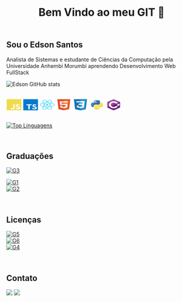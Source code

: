 <header>
  <h1> Bem Vindo ao meu GIT 👋 </h1>
</header>
<div>
  <h2>Sou o <strong>Edson Santos</strong></h2>
  <p>Analista de Sistemas e estudante de Ciências da Computação pela Universidade Anhembi Morumbi aprendendo Desenvolvimento Web FullStack</p>
</div>

![Edson GitHub stats](https://github-readme-stats.vercel.app/api?username=EdsonST&show_icons=true&theme=transparent)

<div style="display: inline_block"><br>
  <img align="center" alt="Rafa-Js" height="30" width="40" src="https://raw.githubusercontent.com/devicons/devicon/master/icons/javascript/javascript-plain.svg">
  <img align="center" alt="Rafa-Ts" height="30" width="40" src="https://raw.githubusercontent.com/devicons/devicon/master/icons/typescript/typescript-plain.svg">
  <img align="center" alt="Rafa-React" height="30" width="40" src="https://raw.githubusercontent.com/devicons/devicon/master/icons/react/react-original.svg">
  <img align="center" alt="Rafa-HTML" height="30" width="40" src="https://raw.githubusercontent.com/devicons/devicon/master/icons/html5/html5-original.svg">
  <img align="center" alt="Rafa-CSS" height="30" width="40" src="https://raw.githubusercontent.com/devicons/devicon/master/icons/css3/css3-original.svg">
  <img align="center" alt="Rafa-Python" height="30" width="40" src="https://raw.githubusercontent.com/devicons/devicon/master/icons/python/python-original.svg">
  <img align="center" alt="Rafa-Csharp" height="30" width="40" src="https://raw.githubusercontent.com/devicons/devicon/master/icons/csharp/csharp-original.svg">
</div><br>

[![Top Linguagens](https://github-readme-stats.vercel.app/api/top-langs/?username=EdsonST&layout=compact&langs_count=16&theme=transparent)](https://github.com/EdsonST/github-readme-stats)

<div style="display: inline_block"><br>
  <h2>Graduações</h2>
  
  [![G3](https://img.shields.io/badge/Bacharelado_em_Ciências_da_Computação-EM_ANDAMENTO_8º_SEMESTRE-blue.svg)]()
  
  [![G1](https://img.shields.io/badge/Pós_Graduação_Lato_Senso_em_Ciências_de_Dados-CONCLUÍDO-green.svg)](https://1drv.ms/b/s!Arrf45KccKFErmM_Sp4o0WlgXWpn?e=cDGd89)<br>
  [![G2](https://img.shields.io/badge/Superior_em_Tecnologia_em_Gestão_e_SupplyChain-CONCLUÍDO-green.svg)](https://1drv.ms/b/s!Arrf45KccKFEjk9kiVN1N8pitT3x?e=hQwWgT)
</div>

<div style="display: inline_block"><br>
  <h2>Licenças</h2>
  
  [![G5](https://img.shields.io/badge/Licence-YellowBelt-yellow.svg)](https://ead.fm2s.com.br/certificado/201095)<br>
  [![G6](https://img.shields.io/badge/Licence-Green_Software_Development-green.svg)](https://hermes.dio.me/certificates/XZQANZAX.pdf)<br>
  [![G4](https://img.shields.io/badge/Licence-Foundational_CSharp-blue.svg)](https://www.freecodecamp.org/certification/EdsonST/foundational-c-sharp-with-microsoft) 
</div>

<div style="display: inline_block"><br>
  <h2>Contato</h2>
  
  <a href = "mailto:edson.st@outlook.com"><img src="https://img.shields.io/badge/Outlook-0078D4?style=for-the-badge&logo=microsoft-outlook&logoColor=white" target="_blank"></a>
  <a href="https://www.linkedin.com/in/edson-santos-a92683105" target="_blank"><img src="https://img.shields.io/badge/-LinkedIn-%230077B5?style=for-the-badge&logo=linkedin&logoColor=white" target="_blank"></a> 
</div>

